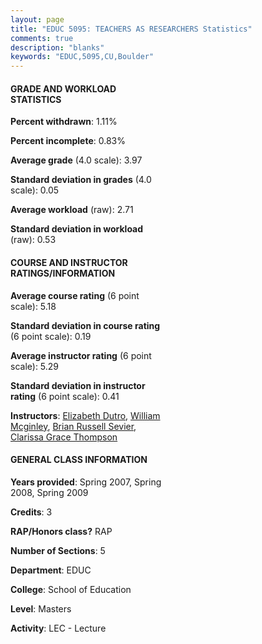 ```yaml
---
layout: page
title: "EDUC 5095: TEACHERS AS RESEARCHERS Statistics"
comments: true
description: "blanks"
keywords: "EDUC,5095,CU,Boulder"
---
```

<head>
<script src="https://ajax.googleapis.com/ajax/libs/jquery/2.1.3/jquery.min.js"></script>
<script src="https://dl.dropboxusercontent.com/s/pc42nxpaw1ea4o9/highcharts.js?dl=0"></script>
<!-- <script src="../assets/js/highcharts.js"></script> -->
<style type="text/css">@font-face {
	font-family: "Bebas Neue";
	src: url(https://www.filehosting.org/file/details/544349/BebasNeue Regular.otf) format("opentype");
	}
	h1.Bebas { 
		font-family: "Bebas Neue", Verdana, Tahoma;
	}
</style>
</head>
<body>
	<div id="container" style="float: right; width: 45%; height: 88%; margin-left: 2.5%; margin-right: 2.5%;"></div>
	<script language="JavaScript">
		$(document).ready(function() {
		var chart = {type: 'column'};
		var title = {text: 'Grade Distribution'};
		var xAxis = {categories: ['A','B','C','D','F'],crosshair: true};
		var yAxis = {min: 0,title: {text: 'Percentage'}};
		var tooltip = {headerFormat: '<center><b><span style="font-size:20px">{point.key}</span></b></center>',
		               pointFormat: '<td style="padding:0"><b>{point.y:.1f}%</b></td>',
		               footerFormat: '</table>',shared: true,useHTML: true};
		var plotOptions = {column: {pointPadding: 0.0,borderWidth: 0}};  
		var credits = {enabled: false};var series= [{name: 'Percent',data: [97.5,2.5,0.0,0.0,0.0,]}];
		var json = {};
		json.chart = chart;
		json.title = title;
		json.tooltip = tooltip;
		json.xAxis = xAxis;
		json.yAxis = yAxis;  
		json.series = series;
		json.plotOptions = plotOptions;  
		json.credits = credits;
		$('#container').highcharts(json);
	});
	</script>
</body>
			   
#### GRADE AND WORKLOAD STATISTICS

**Percent withdrawn**: 1.11%

**Percent incomplete**: 0.83%

**Average grade** (4.0 scale): 3.97

**Standard deviation in grades** (4.0 scale): 0.05

**Average workload** (raw): 2.71

**Standard deviation in workload** (raw): 0.53

#### COURSE AND INSTRUCTOR RATINGS/INFORMATION

**Average course rating** (6 point scale): 5.18

**Standard deviation in course rating** (6 point scale): 0.19

**Average instructor rating** (6 point scale): 5.29

**Standard deviation in instructor rating** (6 point scale): 0.41

**Instructors**: <a href='../../instructors/Elizabeth_Dutro'>Elizabeth Dutro</a>, <a href='../../instructors/William_Mcginley'>William Mcginley</a>, <a href='../../instructors/Brian_Russell_Sevier'>Brian Russell Sevier</a>, <a href='../../instructors/Clarissa_Grace_Thompson'>Clarissa Grace Thompson</a>

#### GENERAL CLASS INFORMATION

**Years provided**: Spring 2007, Spring 2008, Spring 2009

**Credits**: 3

**RAP/Honors class?** RAP

**Number of Sections**: 5

**Department**: EDUC

**College**: School of Education

**Level**: Masters

**Activity**: LEC - Lecture
